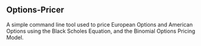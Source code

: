## Options-Pricer
A simple command line tool used to price European Options and American Options using the Black Scholes Equation, and the Binomial Options Pricing Model.
